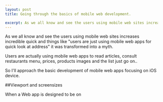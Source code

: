 ```yaml
---
layout: post
title: Going through the basics of mobile web development.

excerpt: As we all know and see the users using mobile web sites increases incredible quick and things like "users are just using mobile web apps for quick look at address" it was transformed into a myth.
---
```


As we all know and see the users using mobile web sites increases incredible quick and things like "users are just using mobile web apps for quick look at address" it was transformed into a myth.

Users are actually using mobile web apps to read articles, consult restaurants menu, prices, products images and the list just go on..

So I'll approach the basic development of mobile web apps focusing on iOS device.

##Viewport and screensizes

When a Web app is designed to be on